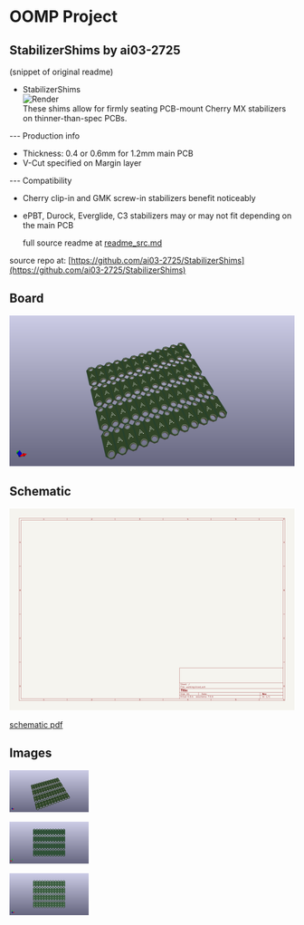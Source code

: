 # OOMP Project  
## StabilizerShims  by ai03-2725  
  
(snippet of original readme)  
  
- StabilizerShims  
![Render](https://github.com/ai03-2725/StabilizerShims/blob/master/screenshot.jpg?raw=true)  
These shims allow for firmly seating PCB-mount Cherry MX stabilizers on thinner-than-spec PCBs.    
  
--- Production info  
* Thickness: 0.4 or 0.6mm for 1.2mm main PCB  
* V-Cut specified on Margin layer  
  
--- Compatibility  
* Cherry clip-in and GMK screw-in stabilizers benefit noticeably   
* ePBT, Durock, Everglide, C3 stabilizers may or may not fit depending on the main PCB  
  
  full source readme at [readme_src.md](readme_src.md)  
  
source repo at: [https://github.com/ai03-2725/StabilizerShims](https://github.com/ai03-2725/StabilizerShims)  
## Board  
  
[![working_3d.png](working_3d_600.png)](working_3d.png)  
## Schematic  
  
[![working_schematic.png](working_schematic_600.png)](working_schematic.png)  
  
[schematic pdf](working_schematic.pdf)  
## Images  
  
[![working_3d.png](working_3d_140.png)](working_3d.png)  
  
[![working_3d_back.png](working_3d_back_140.png)](working_3d_back.png)  
  
[![working_3d_front.png](working_3d_front_140.png)](working_3d_front.png)  
